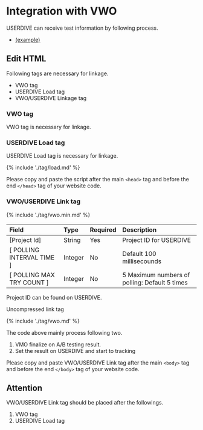 # Integration with VWO

USERDIVE can receive test information by following process.

- [(example)](https://uncovertruth.github.io/examples/integration/vwo.html)

## Edit HTML

Following tags are necessary for linkage.

- VWO tag
- USERDIVE Load tag
- VWO/USERDIVE Linkage tag

### VWO tag

VWO tag is necessary for linkage.

### USERDIVE Load tag

USERDIVE Load tag is necessary for linkage.

{% include './tag/load.md' %}

Please copy and paste the script after the main `<head>` tag
and before the end `</head>` tag of your website code.

### VWO/USERDIVE Link tag

{% include './tag/vwo.min.md' %}

| Field                     | Type    | Required | Description                                   |
|:--------------------------|:--------|:---------|:----------------------------------------------|
| [Project Id]              | String  | Yes      | Project ID for USERDIVE                       |
| [ POLLING INTERVAL TIME ] | Integer | No       | Default 100 millisecounds                     |
| [ POLLING MAX TRY COUNT ] | Integer | No       | 5 Maximum numbers of polling: Default 5 times |

Project ID can be found on USERDIVE.

Uncompressed link tag

{% include './tag/vwo.md' %}

The code above mainly process following two.

1. VMO finalize on A/B testing result.
1. Set the result on USERDIVE and start to tracking

Please copy and paste VWO/USERDIVE Link tag after the main `<body>` tag
and before the end `</body>` tag of your website code.

## Attention

VWO/USERDIVE Link tag should be placed after the followings.

1. VWO tag
1. USERDIVE Load tag
